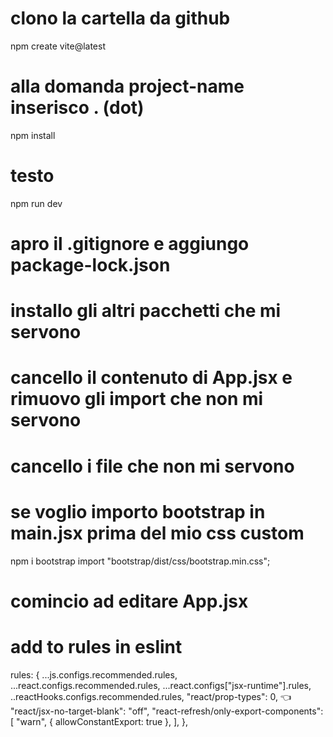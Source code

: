 # clono la cartella da github

npm create vite@latest

# alla domanda project-name inserisco . (dot)

npm install

# testo
npm run dev

# apro il .gitignore e aggiungo package-lock.json

 # installo gli altri pacchetti che mi servono

 # cancello il contenuto di App.jsx e rimuovo gli import che non mi servono
 # cancello i file che non mi servono

 # se voglio importo bootstrap in main.jsx prima del mio css custom 
 npm i bootstrap
 import "bootstrap/dist/css/bootstrap.min.css";

 # comincio ad editare App.jsx


# add to rules in eslint
rules: {
      ...js.configs.recommended.rules,
      ...react.configs.recommended.rules,
      ...react.configs["jsx-runtime"].rules,
      ..reactHooks.configs.recommended.rules,
      "react/prop-types": 0, 👈
      "react/jsx-no-target-blank": "off",
      "react-refresh/only-export-components": [
        "warn",
        { allowConstantExport: true },
      ],
    },